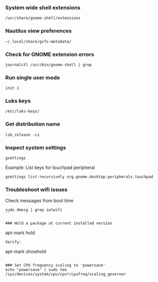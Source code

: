 ### System wide shell extensions
```script
/usr/share/gnome-shell/extensions
```

### Nautilus view preferences
```script
~/.local/share/gvfs-metadata/
```

### Check for GNOME extension errors
```script
journalctl /usr/bin/gnome-shell | grep
```
### Run single user mode
```script
init 1
```

### Luks keys
```script
/etc/luks-keys/
```

### Get distribution name
```script
lsb_release -cs
```

### Inspect system settings
```script
gsettings
```

Example: List keys for touchpad peripheral
```
gsettings list-recursively org.gnome.desktop.peripherals.touchpad
```

### Troubleshoot wifi issues
Check messages from boot time
```
sudo dmesg | grep iwlwifi
``

### Hold a package at current installed version
```
apt-mark hold <package-name>
```
Verify:
```
apt-mark showhold
```

### Set CPU frequency scaling to 'powersave'
echo "powersave" | sudo tee /sys/devices/system/cpu/cpu*/cpufreq/scaling_governor

